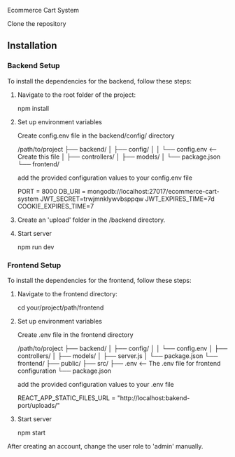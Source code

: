 Ecommerce Cart System

Clone the repository

## Installation

### Backend Setup

To install the dependencies for the backend, follow these steps:

1. Navigate to the root folder of the project:

   npm install

2. Set up environment variables

   Create config.env file in the backend/config/ directory

   /path/to/project
   ├── backend/
   │ ├── config/
   │ │ └── config.env <-- Create this file
   │ ├── controllers/
   │ ├── models/
   │ └── package.json
   └── frontend/

   add the provided configuration values to your config.env file

   PORT = 8000
   DB_URI = mongodb://localhost:27017/ecommerce-cart-system
   JWT_SECRET=trwjmnklywvbsppqw
   JWT_EXPIRES_TIME=7d
   COOKIE_EXPIRES_TIME=7

3. Create an 'upload' folder in the /backend directory.

4. Start server

   npm run dev

### Frontend Setup

To install the dependencies for the frontend, follow these steps:

1. Navigate to the frontend directory:

   cd your/project/path/frontend

2. Set up environment variables

   Create .env file in the frontend directory

   /path/to/project
   ├── backend/
   │ ├── config/
   │ │ └── config.env
   │ ├── controllers/
   │ ├── models/
   │ ├── server.js
   │ └── package.json
   └── frontend/
   ├── public/
   ├── src/
   ├── .env <-- The .env file for frontend configuration
   └── package.json

   add the provided configuration values to your .env file

   REACT_APP_STATIC_FILES_URL = "http://localhost:bakend-port/uploads/"

3. Start server

   npm start

After creating an account, change the user role to 'admin' manually.
